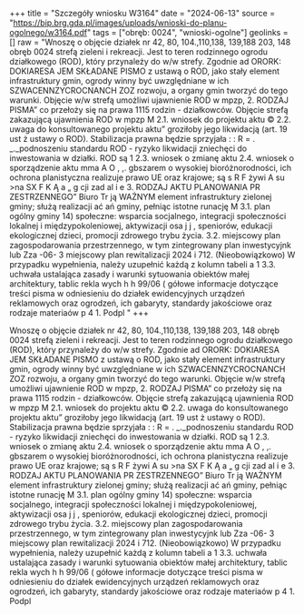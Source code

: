 +++
title = "Szczegóły wniosku W3164"
date = "2024-06-13"
source = "https://bip.brg.gda.pl/images/uploads/wnioski-do-planu-ogolnego/w3164.pdf"
tags = ["obręb: 0024", "wnioski-ogolne"]
geolinks = []
raw = "Wnoszę o objęcie działek nr 42, 80, 104.,110,138, 139,188 203, 148 obręb 0024 strefą zieleni i rekreacji. Jest to teren rodzinnego ogrodu działkowego (ROD), który przynależy do w/w strefy. Zgodnie ad ORORK: DOKIARESA JEM SKŁADANE PISMO z ustawą o ROD, jako stały element infrastruktury gmin, ogrody winny być uwzględniane w ich SZWACENNZYCROCNANCH ZOZ rozwoju, a organy gmin tworzyć do tego warunki. Objęcie w/w strefą umożliwi ujawnienie ROD w mpzp, 2. RODZAJ PISMA” co przełoży się na prawa 1115 rodzin - działkowców. Objęcie strefą zakazującą ujawnienia ROD w mpzp M 2.1. wniosek do projektu aktu © 2.2. uwaga do konsultowanego projektu aktu” groziłoby jego likwidacją (art. 19 ust ż ustawy o ROD). Stabilizacja prawna będzie sprzyjała  : : R = . _._podnoszeniu standardu ROD - ryzyko likwidacji zniechęci do inwestowania w działki. ROD są 1 2.3. wniosek o zmianę aktu  2.4. wniosek o sporządzenie aktu mma A O , ,. gbszarem o wysokiej bioróżnorodności, ich ochrona planistyczna realizuje prawo UE oraz krajowe; są s R F żywi A su >na SX F K Ą a „ g cji zad al i e 3. RODZAJ AKTU PLANOWANIA PR ZESTRZENNEGO” Biuro Tr ją WAŻNYM element infrastruktury zielonej gminy; służą realizacji ać ań gminy, pełniąc istotne runację M 3.1. plan ogólny gminy 14) społeczne: wsparcia socjalnego, integracji społeczności lokalnej i międzypokoleniowej, aktywizacji osa j j , speniorów, edukacji ekologicznej dzieci, promocji zdrowego trybu życia.  3.2. miejscowy plan zagospodarowania przestrzennego, w tym zintegrowany plan inwestycyjnk lub Zza -06-  3 miejscowy plan rewitalizacji 2024 i 712. (Nieobowiązkowo) W przypadku wypełnienia, należy uzupełnić każdą z kolumn tabeli a 1 3.3. uchwała ustalająca zasady i warunki sytuowania obiektów małej architektury, tablic rekla wych h h 99/06 ( gółowe informacje dotyczące treści pisma w odniesieniu do działek ewidencyjnych  urządzeń reklamowych oraz ogrodzeń, ich gabaryty, standardy jakościowe oraz rodzaje materiaów p 4 1. Podpl "
+++

Wnoszę o objęcie działek nr 42, 80, 104.,110,138, 139,188 203, 148 obręb 0024 strefą zieleni i
rekreacji. Jest to teren rodzinnego ogrodu działkowego (ROD), który przynależy do w/w strefy. Zgodnie
ad ORORK: DOKIARESA JEM SKŁADANE PISMO z ustawą o ROD, jako stały element infrastruktury gmin, ogrody winny być uwzględniane w ich
SZWACENNZYCROCNANCH ZOZ rozwoju, a organy gmin tworzyć do tego warunki. Objęcie w/w strefą umożliwi ujawnienie ROD w mpzp,
2. RODZAJ PISMA” co przełoży się na prawa 1115 rodzin - działkowców. Objęcie strefą zakazującą ujawnienia ROD w mpzp
M 2.1. wniosek do projektu aktu © 2.2. uwaga do konsultowanego projektu aktu” groziłoby jego likwidacją (art. 19 ust ż ustawy o ROD). Stabilizacja prawna będzie sprzyjała
 : : R = . _._podnoszeniu standardu ROD - ryzyko likwidacji zniechęci do inwestowania w działki. ROD są
1 2.3. wniosek o zmianę aktu  2.4. wniosek o sporządzenie aktu mma A O , ,. gbszarem o wysokiej bioróżnorodności, ich ochrona planistyczna realizuje prawo UE oraz krajowe; są
s R F żywi A su >na SX F K Ą a „ g cji zad al i e
3. RODZAJ AKTU PLANOWANIA PR ZESTRZENNEGO” Biuro Tr ją WAŻNYM element infrastruktury zielonej gminy; służą realizacji ać ań gminy, pełniąc istotne runację
M 3.1. plan ogólny gminy 14) społeczne: wsparcia socjalnego, integracji społeczności lokalnej i międzypokoleniowej, aktywizacji
osa j j , speniorów, edukacji ekologicznej dzieci, promocji zdrowego trybu życia.
 3.2. miejscowy plan zagospodarowania przestrzennego, w tym zintegrowany plan inwestycyjnk lub Zza -06-  3
miejscowy plan rewitalizacji 2024 i 712. (Nieobowiązkowo) W przypadku wypełnienia, należy uzupełnić każdą z kolumn tabeli
a
1 3.3. uchwała ustalająca zasady i warunki sytuowania obiektów małej architektury, tablic rekla wych h h 99/06 ( gółowe informacje dotyczące treści pisma w odniesieniu do działek ewidencyjnych
 urządzeń reklamowych oraz ogrodzeń, ich gabaryty, standardy jakościowe oraz rodzaje materiaów p 4 1. Podpl 


